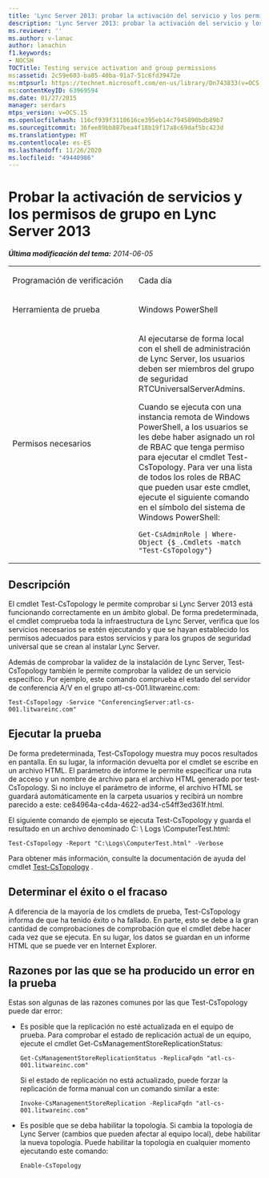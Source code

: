 ```yaml
---
title: 'Lync Server 2013: probar la activación del servicio y los permisos de grupo'
description: 'Lync Server 2013: probar la activación del servicio y los permisos de grupo.'
ms.reviewer: ''
ms.author: v-lanac
author: lanachin
f1.keywords:
- NOCSH
TOCTitle: Testing service activation and group permissions
ms:assetid: 2c59e603-ba85-40ba-91a7-51c6fd39472e
ms:mtpsurl: https://technet.microsoft.com/en-us/library/Dn743833(v=OCS.15)
ms:contentKeyID: 63969594
ms.date: 01/27/2015
manager: serdars
mtps_version: v=OCS.15
ms.openlocfilehash: 116cf939f3110616ce395eb14c7945890bdb89b7
ms.sourcegitcommit: 36fee89bb887bea4f18b19f17a8c69daf5bc423d
ms.translationtype: MT
ms.contentlocale: es-ES
ms.lasthandoff: 11/26/2020
ms.locfileid: "49440986"
---
```

# <a name="testing-service-activation-and-group-permissions-in-lync-server-2013"></a>Probar la activación de servicios y los permisos de grupo en Lync Server 2013

<div data-xmlns="http://www.w3.org/1999/xhtml">

<div class="topic" data-xmlns="http://www.w3.org/1999/xhtml" data-msxsl="urn:schemas-microsoft-com:xslt" data-cs="https://msdn.microsoft.com/">

<div data-asp="https://msdn2.microsoft.com/asp">



</div>

<div id="mainSection">

<div id="mainBody">

<span> </span>

_**Última modificación del tema:** 2014-06-05_


<table>
<colgroup>
<col style="width: 50%" />
<col style="width: 50%" />
</colgroup>
<tbody>
<tr class="odd">
<td><p>Programación de verificación</p></td>
<td><p>Cada día</p></td>
</tr>
<tr class="even">
<td><p>Herramienta de prueba</p></td>
<td><p>Windows PowerShell</p></td>
</tr>
<tr class="odd">
<td><p>Permisos necesarios</p></td>
<td><p>Al ejecutarse de forma local con el shell de administración de Lync Server, los usuarios deben ser miembros del grupo de seguridad RTCUniversalServerAdmins.</p>
<p>Cuando se ejecuta con una instancia remota de Windows PowerShell, a los usuarios se les debe haber asignado un rol de RBAC que tenga permiso para ejecutar el cmdlet Test-CsTopology. Para ver una lista de todos los roles de RBAC que pueden usar este cmdlet, ejecute el siguiente comando en el símbolo del sistema de Windows PowerShell:</p>
<pre><code>Get-CsAdminRole | Where-Object {$_.Cmdlets -match &quot;Test-CsTopology&quot;}</code></pre></td>
</tr>
</tbody>
</table>


<div>

## <a name="description"></a>Descripción

El cmdlet Test-CsTopology le permite comprobar si Lync Server 2013 está funcionando correctamente en un ámbito global. De forma predeterminada, el cmdlet comprueba toda la infraestructura de Lync Server, verifica que los servicios necesarios se estén ejecutando y que se hayan establecido los permisos adecuados para estos servicios y para los grupos de seguridad universal que se crean al instalar Lync Server.

Además de comprobar la validez de la instalación de Lync Server, Test-CsTopology también le permite comprobar la validez de un servicio específico. Por ejemplo, este comando comprueba el estado del servidor de conferencia A/V en el grupo atl-cs-001.litwareinc.com:

    Test-CsTopology -Service "ConferencingServer:atl-cs-001.litwareinc.com"

</div>

<div>

## <a name="running-the-test"></a>Ejecutar la prueba

De forma predeterminada, Test-CsTopology muestra muy pocos resultados en pantalla. En su lugar, la información devuelta por el cmdlet se escribe en un archivo HTML. El parámetro de informe le permite especificar una ruta de acceso y un nombre de archivo para el archivo HTML generado por test-CsTopology. Si no incluye el parámetro de informe, el archivo HTML se guardará automáticamente en la carpeta usuarios y recibirá un nombre parecido a este: ce84964a-c4da-4622-ad34-c54ff3ed361f.html.

El siguiente comando de ejemplo se ejecuta Test-CsTopology y guarda el resultado en un archivo denominado C: \\ Logs \\ComputerTest.html:

    Test-CsTopology -Report "C:\Logs\ComputerTest.html" -Verbose

Para obtener más información, consulte la documentación de ayuda del cmdlet [Test-CsTopology](https://docs.microsoft.com/powershell/module/skype/Test-CsTopology) .

</div>

<div>

## <a name="determining-success-or-failure"></a>Determinar el éxito o el fracaso

A diferencia de la mayoría de los cmdlets de prueba, Test-CsTopology informa de que ha tenido éxito o ha fallado. En parte, esto se debe a la gran cantidad de comprobaciones de comprobación que el cmdlet debe hacer cada vez que se ejecuta. En su lugar, los datos se guardan en un informe HTML que se puede ver en Internet Explorer.

</div>

<div>

## <a name="reasons-why-the-test-might-have-failed"></a>Razones por las que se ha producido un error en la prueba

Estas son algunas de las razones comunes por las que Test-CsTopology puede dar error:

  - Es posible que la replicación no esté actualizada en el equipo de prueba. Para comprobar el estado de replicación actual de un equipo, ejecute el cmdlet Get-CsManagementStoreReplicationStatus:
    
        Get-CsManagementStoreReplicationStatus -ReplicaFqdn "atl-cs-001.litwareinc.com"
    
    Si el estado de replicación no está actualizado, puede forzar la replicación de forma manual con un comando similar a este:
    
        Invoke-CsManagementStoreReplication -ReplicaFqdn "atl-cs-001.litwareinc.com"

  - Es posible que se deba habilitar la topología. Si cambia la topología de Lync Server (cambios que pueden afectar al equipo local), debe habilitar la nueva topología. Puede habilitar la topología en cualquier momento ejecutando este comando:
    
        Enable-CsTopology

</div>

</div>

<span> </span>

</div>

</div>

</div>


